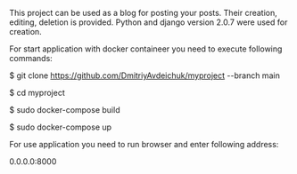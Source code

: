 This project can be used as a blog for posting your posts. 
Their creation, editing, deletion is provided.
Python and django version 2.0.7 were used for creation.

For start application with docker containeer you need to execute following commands:

$ git clone https://github.com/DmitriyAvdeichuk/myproject --branch main

$ cd myproject 

$ sudo docker-compose build

$ sudo docker-compose up

For use application you need to run browser and enter following address:

0.0.0.0:8000
